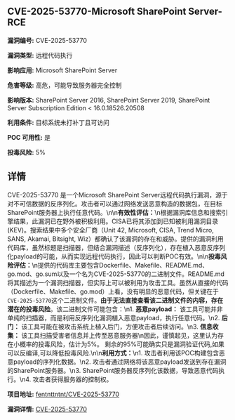 ## CVE-2025-53770-Microsoft SharePoint Server-RCE

**漏洞编号:** CVE-2025-53770

**漏洞类型:** 远程代码执行

**影响应用:** Microsoft SharePoint Server

**危害等级:** 高危，可能导致服务器完全控制

**影响版本:** SharePoint Server 2016, SharePoint Server 2019, SharePoint Server Subscription Edition < 16.0.18526.20508

**利用条件:** 目标系统未打补丁且可访问

**POC 可用性:** 是

**投毒风险:** 5%

## 详情

CVE-2025-53770 是一个Microsoft SharePoint Server远程代码执行漏洞，源于对不可信数据的反序列化。攻击者可以通过网络发送恶意构造的数据包，在目标SharePoint服务器上执行任意代码。\n\n**有效性评估：**\n根据漏洞库信息和搜索引擎结果，此漏洞已在野外被积极利用。CISA已将其添加到已知被利用漏洞目录(KEV)。搜索结果中多个安全厂商（Unit 42, Microsoft, CISA, Trend Micro, SANS, Akamai, Bitsight, Wiz）都确认了该漏洞的存在和威胁。提供的漏洞利用代码库，虽然标题是扫描器，但结合漏洞描述（反序列化），存在植入恶意反序列化payload的可能，从而实现远程代码执行，因此可以判断POC有效。\n\n**投毒风险评估：**\n提供的代码库主要包含Dockerfile、Makefile、README.md、go.mod、go.sum以及一个名为CVE-2025-53770的二进制文件。README.md将其描述为一个漏洞扫描器，但实际上可以被利用为攻击工具。虽然从直接的代码（Dockerfile、Makefile、go.mod）上看，没有明显的恶意代码，但关键在于`CVE-2025-53770`这个二进制文件。**由于无法直接查看该二进制文件的内容，存在潜在的投毒风险**。该二进制文件可能包含：\n1.  **恶意payload：**  该工具可能并非单纯的扫描器，而是利用反序列化漏洞植入恶意payload，执行任意代码。\n2.  **后门：**  该工具可能在被攻击系统上植入后门，方便攻击者后续访问。\n3. **信息收集：** 该工具扫描受害者信息并上传至恶意服务器\n因此，谨慎起见，这里认为存在小概率的投毒风险，估计为5%。 剩余的95%可能确实只是漏洞验证代码,如果可以反编译,可以降低投毒风险.\n\n**利用方式：**\n1.  攻击者利用该POC构建包含恶意payload的序列化数据。\n2.  攻击者通过网络将该恶意payload发送到存在漏洞的SharePoint服务器。\n3.  SharePoint服务器反序列化该数据，导致恶意代码执行。\n4.  攻击者获得服务器的控制权。

**项目地址:** [fentnttntnt/CVE-2025-53770](https://github.com/fentnttntnt/CVE-2025-53770)

**漏洞详情:** [CVE-2025-53770](https://nvd.nist.gov/vuln/detail/CVE-2025-53770)
